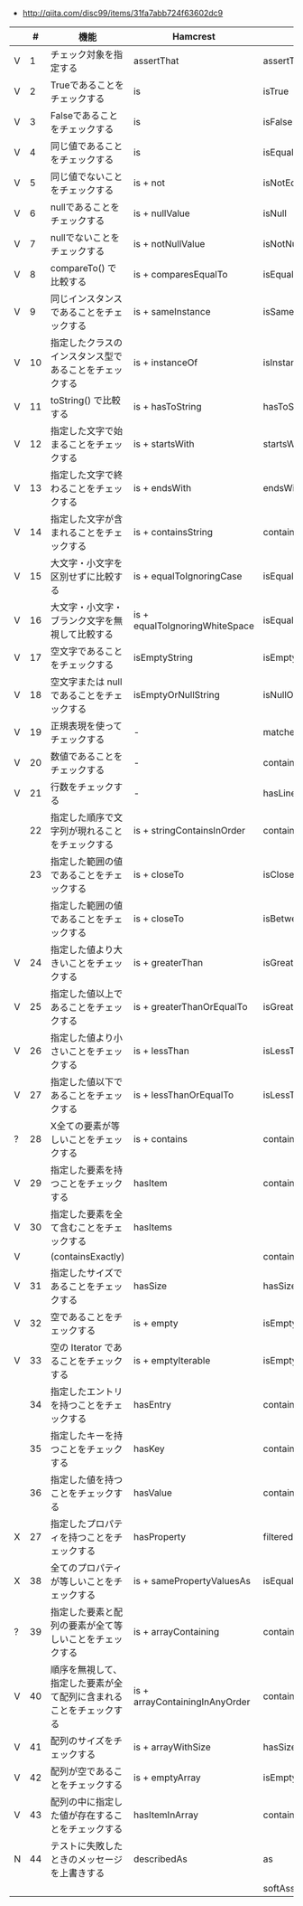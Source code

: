  * http://qiita.com/disc99/items/31fa7abb724f63602dc9


|   | # | 機能 	| Hamcrest 	| AssertJ |
|---|---| ----- | --------- | ------- |
| V | 1 |チェック対象を指定する | assertThat |assertThat|
| V | 2 |Trueであることをチェックする 	|is 	|isTrue|
| V | 3 |Falseであることをチェックする 	|is 	|isFalse|
| V | 4 |同じ値であることをチェックする 	|is 	|isEqualTo|
| V | 5 |同じ値でないことをチェックする 	|is + not 	|isNotEqulTo|
| V | 6 |nullであることをチェックする 	|is + nullValue 	|isNull|
| V | 7 |nullでないことをチェックする 	|is + notNullValue 	|isNotNull|
| V | 8 |compareTo() で比較する 	|is + comparesEqualTo 	|isEqualByComparingTo|
| V | 9 |同じインスタンスであることをチェックする 	|is + sameInstance 	|isSameAs|
| V | 10|指定したクラスのインスタンス型であることをチェックする 	|is + instanceOf 	|isInstanceOf|
| V | 11|toString() で比較する 	|is + hasToString 	|hasToString|
| V | 12|指定した文字で始まることをチェックする 	|is + startsWith 	|startsWith|
| V | 13|指定した文字で終わることをチェックする 	|is + endsWith 	|endsWith|
| V | 14|指定した文字が含まれることをチェックする 	|is + containsString 	|contains|
| V | 15|大文字・小文字を区別せずに比較する 	|is + equalToIgnoringCase 	|isEqualToIgnoringCase|
| V | 16|大文字・小文字・ブランク文字を無視して比較する 	|is + equalToIgnoringWhiteSpace 	|isEqualToIgnoringWhitespace|
| V | 17|空文字であることをチェックする 	|isEmptyString 	|isEmpty|
| V | 18|空文字または null であることをチェックする 	|isEmptyOrNullString 	|isNullOrEmpty|
| V | 19|正規表現を使ってチェックする 	|- 	|matches|
| V | 20|数値であることをチェックする 	|- 	|containsOnlyDigits|
| V | 21|行数をチェックする 	|- 	|hasLineCount|
|   | 22|指定した順序で文字列が現れることをチェックする 	|is + stringContainsInOrder 	|containsSequence|
|   | 23|指定した範囲の値であることをチェックする 	|is + closeTo 	|isCloseTo|
|   |   |指定した範囲の値であることをチェックする 	|is + closeTo 	|isBetweebn|
| V | 24|指定した値より大きいことをチェックする 	|is + greaterThan 	|isGreaterThan|
| V | 25|指定した値以上であることをチェックする 	|is + greaterThanOrEqualTo 	|isGreaterThanOrEqualTo|
| V | 26|指定した値より小さいことをチェックする 	|is + lessThan 	|isLessThan|
| V | 27|指定した値以下であることをチェックする 	|is + lessThanOrEqualTo 	|isLessThanOrEqualTo|
| ? | 28|X全ての要素が等しいことをチェックする 	|is + contains 	|contains|
| V | 29|指定した要素を持つことをチェックする 	|hasItem 	|containsOnly|
| V | 30|指定した要素を全て含むことをチェックする 	|hasItems 	|        |
| V |   |(containsExactly)                     |           |containsOnly|
| V | 31|指定したサイズであることをチェックする 	|hasSize 	|hasSize|
| V | 32|空であることをチェックする 	|is + empty 	|isEmpty|
| V | 33|空の Iterator であることをチェックする 	|is + emptyIterable 	|isEmpty|
|   | 34|指定したエントリを持つことをチェックする 	|hasEntry 	|containsEntry|
|   | 35|指定したキーを持つことをチェックする 	|hasKey 	|containsKey|
|   | 36|指定した値を持つことをチェックする 	|hasValue 	|containsValue|
| X | 27|指定したプロパティを持つことをチェックする 	|hasProperty 	|filteredOn|
| X | 38|全てのプロパティが等しいことをチェックする 	|is + samePropertyValuesAs 	|isEqualToComparingFieldByField|
| ? | 39|指定した要素と配列の要素が全て等しいことをチェックする 	|is + arrayContaining 	|containsExactly|
| V | 40|順序を無視して、指定した要素が全て配列に含まれることをチェックする 	|is + arrayContainingInAnyOrder 	|contains|
| V | 41|配列のサイズをチェックする 	|is + arrayWithSize 	|hasSize|
| V | 42|配列が空であることをチェックする 	|is + emptyArray 	|isEmpty|
| V | 43|配列の中に指定した値が存在することをチェックする 	|hasItemInArray 	|contains|
| N | 44|テストに失敗したときのメッセージを上書きする 	|describedAs 	|as|
|   |   |                                       |               |softAssertions